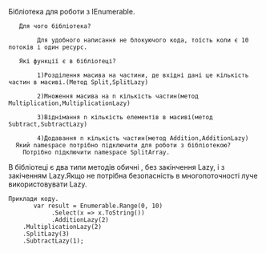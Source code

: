 Бібліотека для роботи з IEnumerable<T>.
        
       Для чого бібліотека?
       
            Для удобного написання не блокуючого кода, тоїсть коли є 10 потоків і один ресурс.
       
       Які функції є в бібліотеці?
       
	        1)Розділення масива на частини, де вхідні дані це кількість частин в масиві.(Метод Split,SplitLazy)
        
	        2)Множення масива на n кількість частин(метод Multiplication,MultiplicationLazy)
        
        	3)Віднімання n кількість елементів в масиві(метод Subtract,SubtractLazy)
        
	        4)Додавання n кількість частин(метод Addition,AdditionLazy)
	  Який namespace потрібно підключити для роботи з бібліотекою?
		Потрібно підключити namespace SplitArray.
В бібліотеці є два типи методів обичні , без закінчення Lazy, і з закіченням Lazy.Якщо не потрібна безопасність в многопоточності луче використовувати Lazy.
	
	Приклади коду.
	       var result = Enumerable.Range(0, 10)
                .Select(x => x.ToString())
                .AdditionLazy(2)
		.MultiplicationLazy(2)
		.SplitLazy(3)
		.SubtractLazy(1);
		
		
